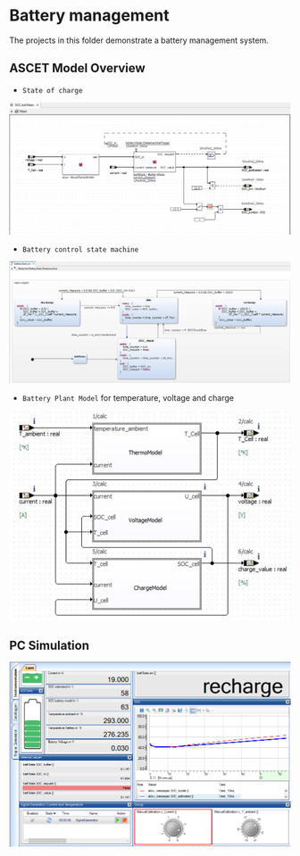 # Battery management

The projects in this folder demonstrate a battery management system.

## ASCET Model Overview

* `State of charge`

![State of charge](images/SOC.png "State of charge")

* `Battery control state machine`

![Battery control state machine](images/battery_state.png "Battery control state machine")

* `Battery Plant Model` for temperature, voltage and charge

![Battery model](images/Lab5_BatteryPlantModel_Overview.jpg "Battery model")

## PC Simulation

![Battery Simulation](images/sim.png "Battery Simulation")







